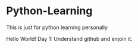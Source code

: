 # Python-Learning
This is just for python learning personally

Hello World!
Day 1:
Understand github and enjoin it.
